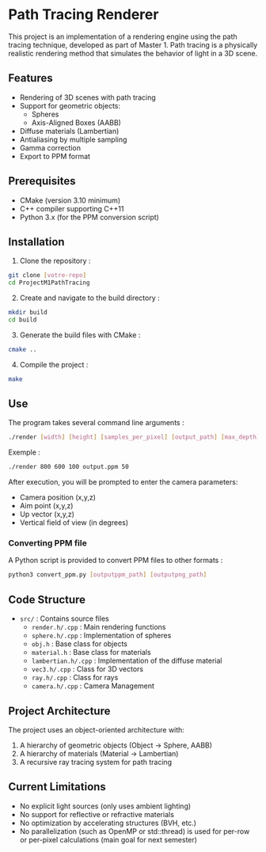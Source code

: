 # Path Tracing Renderer

This project is an implementation of a rendering engine using the path tracing technique, developed as part of Master 1. Path tracing is a physically realistic rendering method that simulates the behavior of light in a 3D scene.

## Features

- Rendering of 3D scenes with path tracing
- Support for geometric objects:
  - Spheres
  - Axis-Aligned Boxes (AABB)  
- Diffuse materials (Lambertian)
- Antialiasing by multiple sampling
- Gamma correction
- Export to PPM format

## Prerequisites

- CMake (version 3.10 minimum)
- C++ compiler supporting C++11
- Python 3.x (for the PPM conversion script)

## Installation

1. Clone the repository :
```bash
git clone [votre-repo]
cd ProjectM1PathTracing
```

2. Create and navigate to the build directory :
```bash
mkdir build
cd build
```

3. Generate the build files with CMake :
```bash
cmake ..
```

4. Compile the project :
```bash
make
```

## Use

The program takes several command line arguments :
```bash
./render [width] [height] [samples_per_pixel] [output_path] [max_depth]
```

Exemple :
```bash
./render 800 600 100 output.ppm 50
```

After execution, you will be prompted to enter the camera parameters:
- Camera position (x,y,z)
- Aim point (x,y,z)
- Up vector (x,y,z)
- Vertical field of view (in degrees)

### Converting PPM file

A Python script is provided to convert PPM files to other formats :
```bash
python3 convert_ppm.py [outputppm_path] [outputpng_path]
```

## Code Structure

- `src/` : Contains source files
  - `render.h/.cpp` : Main rendering functions
  - `sphere.h/.cpp` : Implementation of spheres
  - `obj.h` : Base class for objects
  - `material.h` : Base class for materials
  - `lambertian.h/.cpp` : Implementation of the diffuse material
  - `vec3.h/.cpp` : Class for 3D vectors
  - `ray.h/.cpp` : Class for rays
  - `camera.h/.cpp` : Camera Management

## Project Architecture

The project uses an object-oriented architecture with:
1. A hierarchy of geometric objects (Object -> Sphere, AABB)
2. A hierarchy of materials (Material -> Lambertian)
3. A recursive ray tracing system for path tracing

## Current Limitations

- No explicit light sources (only uses ambient lighting)
- No support for reflective or refractive materials
- No optimization by accelerating structures (BVH, etc.)
- No parallelization (such as OpenMP or std::thread) is used for per-row or per-pixel calculations (main goal for next semester)